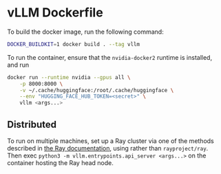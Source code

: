 # vLLM Dockerfile

To build the docker image, run the following command:

```sh
DOCKER_BUILDKIT=1 docker build . --tag vllm
```

To run the container, ensure that the `nvidia-docker2` runtime is installed, and run

```sh
docker run --runtime nvidia --gpus all \
    -p 8000:8000 \
    -v ~/.cache/huggingface:/root/.cache/huggingface \
    --env "HUGGING_FACE_HUB_TOKEN=<secret>" \
    vllm <args...>
```

## Distributed

To run on multiple machines, set up a Ray cluster via one of the methods described in [the Ray documentation](https://docs.ray.io/en/master/cluster/getting-started.html), using rather than `rayproject/ray`. Then exec `python3 -m vllm.entrypoints.api_server <args...>` on the container hosting the Ray head node.

